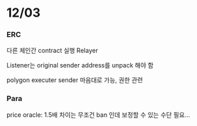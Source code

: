 # 12/03

### ERC

다른 체인간 contract 실행 Relayer

Listener는 original sender address를 unpack 해야 함

polygon executer sender 마음대로 가능, 권한 관련

### Para

price oracle: 1.5배 차이는 무조건 ban 인데 보정할 수 있는 수단 필요…